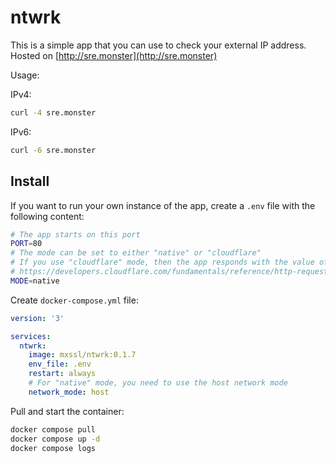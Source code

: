 # ntwrk

This is a simple app that you can use to check your external IP address. Hosted on [http://sre.monster](http://sre.monster)

Usage:

IPv4:

```sh
curl -4 sre.monster
```

IPv6:

```sh
curl -6 sre.monster
```

## Install

If you want to run your own instance of the app, create a `.env` file with the following content:

```sh
# The app starts on this port
PORT=80
# The mode can be set to either "native" or "cloudflare"
# If you use "cloudflare" mode, then the app responds with the value of the HTTP header "CF-Connecting-IP"
# https://developers.cloudflare.com/fundamentals/reference/http-request-headers/#cf-connecting-ip
MODE=native
```

Create `docker-compose.yml` file:

```yaml
version: '3'

services:
  ntwrk:
    image: mxssl/ntwrk:0.1.7
    env_file: .env
    restart: always
    # For "native" mode, you need to use the host network mode
    network_mode: host
```

Pull and start the container:

```sh
docker compose pull
docker compose up -d
docker compose logs
```

